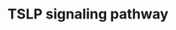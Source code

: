---
annotations:
- type: Pathway Ontology
  value: interleukin-2 family mediated signaling pathway
- type: Pathway Ontology
  value: cytokine mediated signaling pathway
- type: Pathway Ontology
  value: Jak-Stat signaling pathway
authors:
- Mkutmon
- Egonw
- Khanspers
- Eweitz
description: 'Thymic stromal lymphopoietin (TSLP) is an IL-7-like cytokine involved
  in regulation of a broad spectrum of biological processes. The TSLP receptor complex
  consists of the IL-7 receptor alpha subunit and its unique TSLPR subunit (gene symbol
  CRLF2). TSLP can be secreted by epithelial cells upon pathogen stimulation. TSLP
  can also activate dendritic cells, CD4+ T cells and CD8+ T cells. TSLP not only
  activate the JAK/STAT pathway but also induce phosphorylation of other signaling
  molecules including PI3K/Akt, ERK1/2 and JNKs. Aberrant TSLP signaling is implicated
  in a number of the development of diseases, including asthma, atopic dermatitis,
  eosinophilic eosophagitis and acute lymphoid leukemia.  Description source: [http://www.netpath.org/pathways?path_id=NetPath_24
  NetPath]'
last-edited: 2021-05-21
organisms:
- Bos taurus
redirect_from:
- /index.php/Pathway:WP3191
- /instance/WP3191
schema-jsonld:
- '@context': https://schema.org/
  '@id': https://wikipathways.github.io/pathways/WP3191.html
  '@type': Dataset
  creator:
    '@type': Organization
    name: WikiPathways
  description: 'Thymic stromal lymphopoietin (TSLP) is an IL-7-like cytokine involved
    in regulation of a broad spectrum of biological processes. The TSLP receptor complex
    consists of the IL-7 receptor alpha subunit and its unique TSLPR subunit (gene
    symbol CRLF2). TSLP can be secreted by epithelial cells upon pathogen stimulation.
    TSLP can also activate dendritic cells, CD4+ T cells and CD8+ T cells. TSLP not
    only activate the JAK/STAT pathway but also induce phosphorylation of other signaling
    molecules including PI3K/Akt, ERK1/2 and JNKs. Aberrant TSLP signaling is implicated
    in a number of the development of diseases, including asthma, atopic dermatitis,
    eosinophilic eosophagitis and acute lymphoid leukemia.  Description source: [http://www.netpath.org/pathways?path_id=NetPath_24
    NetPath]'
  keywords:
  - MAPK1
  - NFKB2
  - EIF4EBP1
  - STAT3
  - NFKB1
  - SRC
  - CXCL8
  - FYN
  - PI4K2A
  - PIK3CA
  - MAPK14
  - LCK
  - IL7R
  - CISH
  - STAT5B
  - IL2RA
  - HCK
  - STAT5A
  - IL6
  - YES1
  - TSLP
  - PTPN11
  - RELB
  - BIKBA
  - MAPK8
  - STAT4
  - BTK
  - CCL11
  - JAK1
  - MAPK9
  - RELA
  - AKT1
  - FES
  - MAP2K1
  - CRLF2
  - TEC
  - MYC
  - MTORC1
  - MAP2K2
  - TNFSF4
  - GAB2
  - MAPK3
  - MTOR
  - RPS6
  - STAT6
  - JAK2
  - STAT1
  - LYN
  - PI3K
  license: CC0
  name: TSLP signaling pathway
seo: CreativeWork
title: TSLP signaling pathway
wpid: WP3191
---